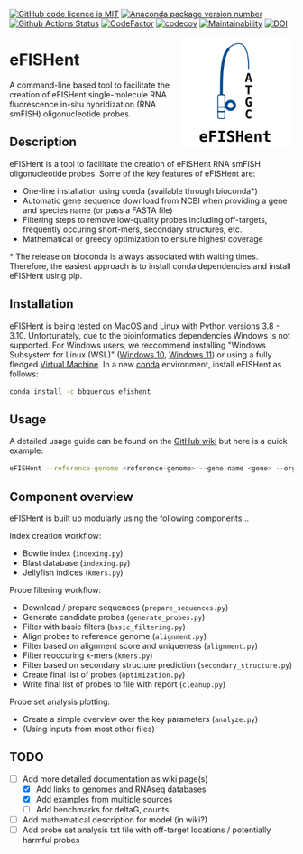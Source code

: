 <!-- [![Conda download statistics](https://anaconda.org/bioconda/efishent/badges/downloads.svg)]() -->
[![GitHub code licence is MIT](https://anaconda.org/bioconda/efishent/badges/license.svg)]()
[![Anaconda package version number](https://anaconda.org/bioconda/efishent/badges/version.svg)]()
[![Github Actions Status](https://github.com/bbquercus/eFISHent/workflows/Tests/badge.svg)]()
[![CodeFactor](https://www.codefactor.io/repository/github/bbquercus/efishent/badge)](https://www.codefactor.io/repository/github/bbquercus/efishent)
[![codecov](https://codecov.io/gh/BBQuercus/eFISHent/branch/main/graph/badge.svg?token=C1SRFYZ5VP)](https://codecov.io/gh/BBQuercus/eFISHent)
[![Maintainability](https://api.codeclimate.com/v1/badges/7470189fdd927276f80e/maintainability)](https://codeclimate.com/github/BBQuercus/eFISHent/maintainability)
[![DOI](https://zenodo.org/badge/501129295.svg)](https://zenodo.org/badge/latestdoi/501129295)

<img src="https://raw.githubusercontent.com/BBQuercus/eFISHent/main/logo.png" width="200px" align="right" alt="Logo of eFISHent.">

# eFISHent

A command-line based tool to facilitate the creation of eFISHent single-molecule RNA fluorescence in-situ hybridization (RNA smFISH) oligonucleotide probes.

## Description

eFISHent is a tool to facilitate the creation of eFISHent RNA smFISH oligonucleotide probes. Some of the key features of eFISHent are:

* One-line installation using conda (available through bioconda*)
* Automatic gene sequence download from NCBI when providing a gene and species name (or pass a FASTA file)
* Filtering steps to remove low-quality probes including off-targets, frequently occuring short-mers, secondary structures, etc.
* Mathematical or greedy optimization to ensure highest coverage

\* The release on bioconda is always associated with waiting times. Therefore, the easiest approach is to install conda dependencies and install eFISHent using pip.

## Installation

eFISHent is being tested on MacOS and Linux with Python versions 3.8 - 3.10. Unfortunately, due to the bioinformatics dependencies Windows is not supported. For Windows users, we reccommend installing "Windows Subsystem for Linux (WSL)" ([Windows 10](https://ubuntu.com/tutorials/install-ubuntu-on-wsl2-on-windows-10#1-overview), [Windows 11](https://ubuntu.com/tutorials/install-ubuntu-on-wsl2-on-windows-11-with-gui-support#1-overview)) or using a fully fledged [Virtual Machine](https://ubuntu.com/tutorials/how-to-run-ubuntu-desktop-on-a-virtual-machine-using-virtualbox#1-overview). In a new [conda](https://conda.io/) environment, install eFISHent as follows:

```bash
conda install -c bbquercus efishent
```

## Usage

A detailed usage guide can be found on the [GitHub wiki](https://github.com/bbquercus/eFISHent/wiki) but here is a quick example:

```bash
eFISHent --reference-genome <reference-genome> --gene-name <gene> --organism-name <organism>
```

## Component overview

eFISHent is built up modularly using the following components...

Index creation workflow:

* Bowtie index (`indexing.py`)
* Blast database (`indexing.py`)
* Jellyfish indices (`kmers.py`)

Probe filtering workflow:

* Download / prepare sequences (`prepare_sequences.py`)
* Generate candidate probes (`generate_probes.py`)
* Filter with basic filters (`basic_filtering.py`)
* Align probes to reference genome (`alignment.py`)
* Filter based on alignment score and uniqueness (`alignment.py`)
* Filter reoccuring k-mers (`kmers.py`)
* Filter based on secondary structure prediction (`secondary_structure.py`)
* Create final list of probes (`optimization.py`)
* Write final list of probes to file with report (`cleanup.py`)

Probe set analysis plotting:

* Create a simple overview over the key parameters (`analyze.py`)
* (Using inputs from most other files)

## TODO

* [ ] Add more detailed documentation as wiki page(s)
  * [x] Add links to genomes and RNAseq databases
  * [x] Add examples from multiple sources
  * [ ] Add benchmarks for deltaG, counts
* [ ] Add mathematical description for model (in wiki?)
* [ ] Add probe set analysis txt file with off-target locations / potentially harmful probes
